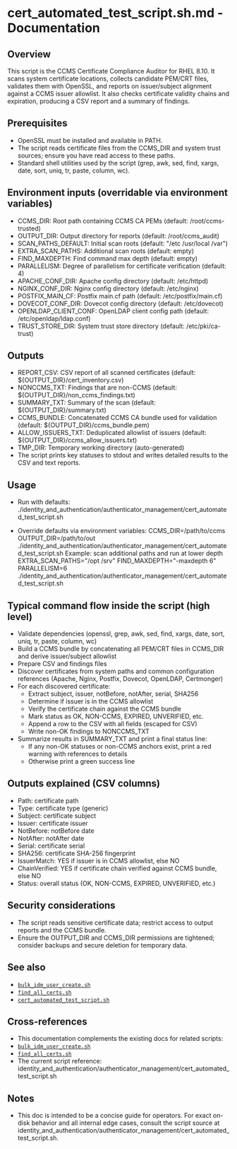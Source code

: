 # cert_automated_test_script.sh.md - Documentation

## Overview
This script is the CCMS Certificate Compliance Auditor for RHEL 8.10. It scans system certificate locations, collects candidate PEM/CRT files, validates them with OpenSSL, and reports on issuer/subject alignment against a CCMS issuer allowlist. It also checks certificate validity chains and expiration, producing a CSV report and a summary of findings.

## Prerequisites
- OpenSSL must be installed and available in PATH.
- The script reads certificate files from the CCMS_DIR and system trust sources; ensure you have read access to these paths.
- Standard shell utilities used by the script (grep, awk, sed, find, xargs, date, sort, uniq, tr, paste, column, wc).

## Environment inputs (overridable via environment variables)
- CCMS_DIR: Root path containing CCMS CA PEMs (default: /root/ccms-trusted)
- OUTPUT_DIR: Output directory for reports (default: /root/ccms_audit)
- SCAN_PATHS_DEFAULT: Initial scan roots (default: "/etc /usr/local /var")
- EXTRA_SCAN_PATHS: Additional scan roots (default: empty)
- FIND_MAXDEPTH: Find command max depth (default: empty)
- PARALLELISM: Degree of parallelism for certificate verification (default: 4)
- APACHE_CONF_DIR: Apache config directory (default: /etc/httpd)
- NGINX_CONF_DIR: Nginx config directory (default: /etc/nginx)
- POSTFIX_MAIN_CF: Postfix main.cf path (default: /etc/postfix/main.cf)
- DOVECOT_CONF_DIR: Dovecot config directory (default: /etc/dovecot)
- OPENLDAP_CLIENT_CONF: OpenLDAP client config path (default: /etc/openldap/ldap.conf)
- TRUST_STORE_DIR: System trust store directory (default: /etc/pki/ca-trust)

## Outputs
- REPORT_CSV: CSV report of all scanned certificates (default: ${OUTPUT_DIR}/cert_inventory.csv)
- NONCCMS_TXT: Findings that are non-CCMS (default: ${OUTPUT_DIR}/non_ccms_findings.txt)
- SUMMARY_TXT: Summary of the scan (default: ${OUTPUT_DIR}/summary.txt)
- CCMS_BUNDLE: Concatenated CCMS CA bundle used for validation (default: ${OUTPUT_DIR}/ccms_bundle.pem)
- ALLOW_ISSUERS_TXT: Deduplicated allowlist of issuers (default: ${OUTPUT_DIR}/ccms_allow_issuers.txt)
- TMP_DIR: Temporary working directory (auto-generated)
- The script prints key statuses to stdout and writes detailed results to the CSV and text reports.

## Usage
- Run with defaults:
  ./identity_and_authentication/authenticator_management/cert_automated_test_script.sh

- Override defaults via environment variables:
  CCMS_DIR=/path/to/ccms OUTPUT_DIR=/path/to/out ./identity_and_authentication/authenticator_management/cert_automated_test_script.sh
  Example: scan additional paths and run at lower depth
  EXTRA_SCAN_PATHS="/opt /srv" FIND_MAXDEPTH="-maxdepth 6" PARALLELISM=6 ./identity_and_authentication/authenticator_management/cert_automated_test_script.sh

## Typical command flow inside the script (high level)
- Validate dependencies (openssl, grep, awk, sed, find, xargs, date, sort, uniq, tr, paste, column, wc)
- Build a CCMS bundle by concatenating all PEM/CRT files in CCMS_DIR and derive issuer/subject allowlist
- Prepare CSV and findings files
- Discover certificates from system paths and common configuration references (Apache, Nginx, Postfix, Dovecot, OpenLDAP, Certmonger)
- For each discovered certificate:
  - Extract subject, issuer, notBefore, notAfter, serial, SHA256
  - Determine if issuer is in the CCMS allowlist
  - Verify the certificate chain against the CCMS bundle
  - Mark status as OK, NON-CCMS, EXPIRED, UNVERIFIED, etc.
  - Append a row to the CSV with all fields (escaped for CSV)
  - Write non-OK findings to NONCCMS_TXT
- Summarize results in SUMMARY_TXT and print a final status line:
  - If any non-OK statuses or non-CCMS anchors exist, print a red warning with references to details
  - Otherwise print a green success line

## Outputs explained (CSV columns)
- Path: certificate path
- Type: certificate type (generic)
- Subject: certificate subject
- Issuer: certificate issuer
- NotBefore: notBefore date
- NotAfter: notAfter date
- Serial: certificate serial
- SHA256: certificate SHA-256 fingerprint
- IssuerMatch: YES if issuer is in CCMS allowlist, else NO
- ChainVerified: YES if certificate chain verified against CCMS bundle, else NO
- Status: overall status (OK, NON-CCMS, EXPIRED, UNVERIFIED, etc.)

## Security considerations
- The script reads sensitive certificate data; restrict access to output reports and the CCMS bundle.
- Ensure the OUTPUT_DIR and CCMS_DIR permissions are tightened; consider backups and secure deletion for temporary data.

## See also
- [`bulk_idm_user_create.sh`](access_control/account_management_and_access_enforcement/bulk_idm_user_create.sh)
- [`find_all_certs.sh`](identity_and_authentication/authenticator_management/find_all_certs.sh)
- [`cert_automated_test_script.sh`](identity_and_authentication/authenticator_management/cert_automated_test_script.sh)

## Cross-references
- This documentation complements the existing docs for related scripts:
- [`bulk_idm_user_create.sh`](access_control/account_management_and_access_enforcement/bulk_idm_user_create.sh)
- [`find_all_certs.sh`](identity_and_authentication/authenticator_management/find_all_certs.sh)
- The current script reference: identity_and_authentication/authenticator_management/cert_automated_test_script.sh

## Notes
- This doc is intended to be a concise guide for operators. For exact on-disk behavior and all internal edge cases, consult the script source at identity_and_authentication/authenticator_management/cert_automated_test_script.sh.
